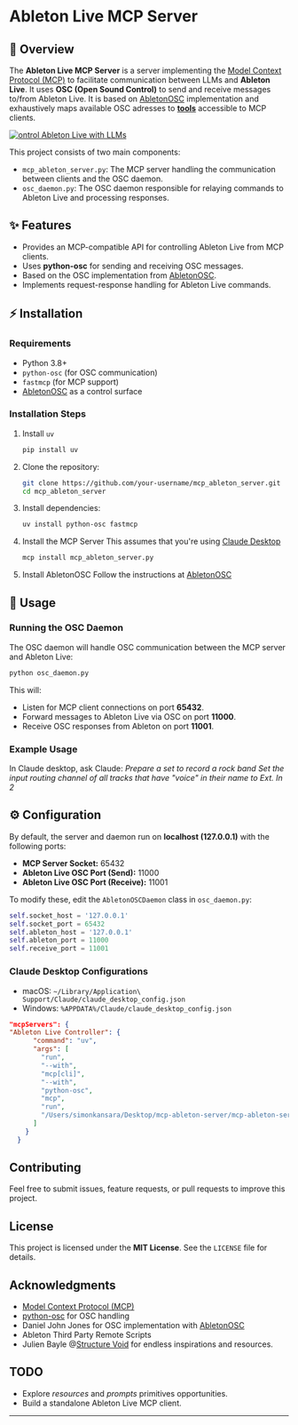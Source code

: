 # Ableton Live MCP Server

## 📌 Overview
The **Ableton Live MCP Server** is a server implementing the [Model Context Protocol (MCP)](https://modelcontextprotocol.io) to facilitate communication between LLMs and **Ableton Live**. It uses **OSC (Open Sound Control)** to send and receive messages to/from Ableton Live.
It is based on [AbletonOSC](https://github.com/ideoforms/AbletonOSC) implementation and exhaustively maps available OSC adresses to [**tools**](https://modelcontextprotocol.io/docs/concepts/tools) accessible to MCP clients.


[![ontrol Ableton Live with LLMs](https://img.youtube.com/vi/12MzsQ3V7cs/hqdefault.jpg)](https://www.youtube.com/watch?v=12MzsQ3V7cs)

This project consists of two main components:
- `mcp_ableton_server.py`: The MCP server handling the communication between clients and the OSC daemon.
- `osc_daemon.py`: The OSC daemon responsible for relaying commands to Ableton Live and processing responses.

## ✨ Features
- Provides an MCP-compatible API for controlling Ableton Live from MCP clients.
- Uses **python-osc** for sending and receiving OSC messages.
- Based on the OSC implementation from [AbletonOSC](https://github.com/ideoforms/AbletonOSC).
- Implements request-response handling for Ableton Live commands.

## ⚡ Installation
### Requirements
- Python 3.8+
- `python-osc` (for OSC communication)
- `fastmcp` (for MCP support)
- [AbletonOSC](https://github.com/ideoforms/AbletonOSC) as a control surface

### Installation Steps
1. Install `uv`
   ```bash
   pip install uv
   ```
2. Clone the repository:
   ```bash
   git clone https://github.com/your-username/mcp_ableton_server.git
   cd mcp_ableton_server
   ```
3. Install dependencies:
   ```bash
   uv install python-osc fastmcp
   ```
4. Install the MCP Server
   This assumes that you're using [Claude Desktop](https://claude.ai/download)
   ```bash
   mcp install mcp_ableton_server.py
   ```
5. Install AbletonOSC
   Follow the instructions at [AbletonOSC](https://github.com/ideoforms/AbletonOSC)
   
## 🚀 Usage

### Running the OSC Daemon
The OSC daemon will handle OSC communication between the MCP server and Ableton Live:
```bash
python osc_daemon.py
```
This will:
- Listen for MCP client connections on port **65432**.
- Forward messages to Ableton Live via OSC on port **11000**.
- Receive OSC responses from Ableton on port **11001**.

### Example Usage
In Claude desktop, ask Claude:
*Prepare a set to record a rock band*
*Set the input routing channel of all tracks that have "voice" in their name to Ext. In 2*

## ⚙️ Configuration
By default, the server and daemon run on **localhost (127.0.0.1)** with the following ports:
- **MCP Server Socket:** 65432
- **Ableton Live OSC Port (Send):** 11000
- **Ableton Live OSC Port (Receive):** 11001

To modify these, edit the `AbletonOSCDaemon` class in `osc_daemon.py`:
```python
self.socket_host = '127.0.0.1'
self.socket_port = 65432
self.ableton_host = '127.0.0.1'
self.ableton_port = 11000
self.receive_port = 11001
```

### Claude Desktop Configurations
- macOS: `~/Library/Application\ Support/Claude/claude_desktop_config.json`
- Windows: `%APPDATA%/Claude/claude_desktop_config.json`


```json
"mcpServers": {
"Ableton Live Controller": {
      "command": "uv",
      "args": [
        "run",
        "--with",
        "mcp[cli]",
        "--with",
        "python-osc",
        "mcp",
        "run",
        "/Users/simonkansara/Desktop/mcp-ableton-server/mcp-ableton-server.py"
      ]
    }
  }
```

## Contributing
Feel free to submit issues, feature requests, or pull requests to improve this project.

## License
This project is licensed under the **MIT License**. See the `LICENSE` file for details.

## Acknowledgments
- [Model Context Protocol (MCP)](https://modelcontextprotocol.io)
- [python-osc](https://github.com/attwad/python-osc) for OSC handling
- Daniel John Jones for OSC implementation with [AbletonOSC](https://github.com/ideoforms/AbletonOSC)
- Ableton Third Party Remote Scripts
- Julien Bayle @[Structure Void](https://structure-void.com/) for endless inspirations and resources.

## TODO
- Explore *resources* and *prompts* primitives opportunities.
- Build a standalone Ableton Live MCP client.

---

